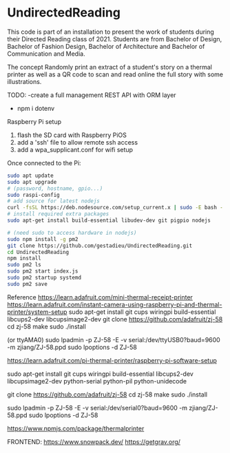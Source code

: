 # UndirectedReading
 This code is part of an installation to present the work of students during their Directed Reading class of 2021. Students are from Bachelor of Design, Bachelor of Fashion Design, Bachelor of Architecture and Bachelor of Communication and Media.

 The concept
 Randomly print an extract of a student's story on a thermal printer as well as
 a QR code to scan and read online the full story with some illustrations.


TODO:
-create a full management REST API with ORM layer
- npm i dotenv 

Raspberry Pi setup

1. flash the SD card with Raspberry PiOS
2. add a 'ssh' file to allow remote ssh access
3. add a wpa_supplicant.conf for wifi setup 

Once connected to the Pi:
```sh
sudo apt update 
sudo apt upgrade
# (password, hostname, gpio...)
sudo raspi-config 
# add source for latest nodejs
curl -fsSL https://deb.nodesource.com/setup_current.x | sudo -E bash -
# install required extra packages
sudo apt-get install build-essential libudev-dev git pigpio nodejs
```

```sh
# (need sudo to access hardware in nodejs)
sudo npm install -g pm2 
git clone https://github.com/gestadieu/UndirectedReading.git
cd UndirectedReading
npm install
sudo pm2 ls
sudo pm2 start index.js
sudo pm2 startup systemd
sudo pm2 save
```

Reference
https://learn.adafruit.com/mini-thermal-receipt-printer 
https://learn.adafruit.com/instant-camera-using-raspberry-pi-and-thermal-printer/system-setup
sudo apt-get install git cups wiringpi build-essential libcups2-dev libcupsimage2-dev
git clone https://github.com/adafruit/zj-58
cd zj-58
make
sudo ./install

(or ttyAMA0)
sudo lpadmin -p ZJ-58 -E -v serial:/dev/ttyUSB0?baud=9600 -m zjiang/ZJ-58.ppd
sudo lpoptions -d ZJ-58


https://learn.adafruit.com/pi-thermal-printer/raspberry-pi-software-setup 

sudo apt-get install git cups wiringpi build-essential libcups2-dev libcupsimage2-dev python-serial python-pil python-unidecode

git clone https://github.com/adafruit/zj-58
cd zj-58
make
sudo ./install

sudo lpadmin -p ZJ-58 -E -v serial:/dev/serial0?baud=9600 -m zjiang/ZJ-58.ppd
sudo lpoptions -d ZJ-58

https://www.npmjs.com/package/thermalprinter

FRONTEND:
https://www.snowpack.dev/ 
https://getgrav.org/ 